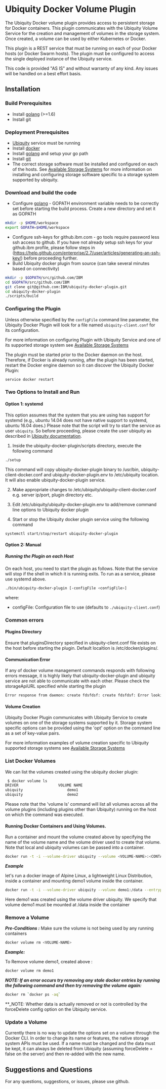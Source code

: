 # Ubiquity Docker Volume Plugin
The Ubiquity Docker volume plugin provides access to persistent storage for Docker containers.  This plugin communicates with the Ubiquity Volume Service for the creation and management of volumes in the storage system.  Once created, a volume can be used by either Kubernetes or Docker. 

This plugin is a REST service that must be running on each of your Docker hosts (or Docker Swarm hosts).  The plugin must be configured to access the single deployed instance of the Ubiquity service.

This code is provided "AS IS" and without warranty of any kind.  Any issues will be handled on a best effort basis.


## Installation

### Build Prerequisites
* Install [golang](https://golang.org/) (>=1.6)
* Install git


### Deployment Prerequisites
* [Ubiquity](https://github.com/ibm/ubiquity) service must be running
* Install [docker](https://docs.docker.com/engine/installation/)
* Install [golang](https://golang.org/) and setup your go path
* Install [git](https://git-scm.com/book/en/v2/Getting-Started-Installing-Git)
* The correct storage software must be installed and configured on each of the hosts. See [Available Storage Systems](supportedStorage.md) for more information on installing and configuring storage software specific to a storage system supported by ubiquity.
  
### Download and build the code
- Configure [golang](https://golang.org/) - GOPATH environment variable needs to be correctly set before starting the build process. Create a new directory and set it as GOPATH 
```bash
mkdir -p $HOME/workspace
export GOPATH=$HOME/workspace
```
- Configure ssh-keys for github.ibm.com - go tools require password less ssh access to github. If you have not already setup ssh keys for your github.ibm profile, please follow steps in 
(https://help.github.com/enterprise/2.7/user/articles/generating-an-ssh-key/) before proceeding further. 
- Build Ubiquity docker plugin from source (can take several minutes based on connectivity)
```bash
mkdir -p $GOPATH/src/github.com/IBM
cd $GOPATH/src/github.com/IBM
git clone git@github.com:IBM/ubiquity-docker-plugin.git
cd ubiquity-docker-plugin
./scripts/build

```

### Configuring the Plugin

Unless otherwise specified by the `configFile` command line parameter, the Ubiquity Docker Plugin will
look for a file named `ubiquity-client.conf` for its configuration.

For more information on configuring Plugin with Ubiquity Service and one of its supported storage system see [Available Storage Systems](supportedStorage.md)

The plugin must be started prior to the Docker daemon on the host.  Therefore, if Docker is already running, after the plugin has been started, restart the Docker engine daemon so it can discover the Ubiquity Docker Plugin:
```bash
service docker restart
```
### Two Options to Install and Run

#### Option 1: systemd

This option assumes that the system that you are using has support for systemd (e.g., ubuntu 14.04 does not have native support to systemd, ubuntu 16.04 does.)
Please note that the script will try to start the service as user `ubiquity`. So before proceeding, please create the user ubiquity as described in [Ubiquity documentation](https://github.com/IBM/ubiquity).


1) Inside the ubiquity-docker-plugin/scripts directory, execute the following command 
```bash
./setup
```

This command will copy ubiquity-docker-plugin binary to /usr/bin, ubiquity-client-docker.conf and ubiquity-docker-plugin.env  to /etc/ubiquity location. It will also enable ubiquity-docker-plugin service.

2) Make appropriate changes to /etc/ubiquity/ubiquity-client-docker.conf e.g. server ip/port, plugin directory etc.

3) Edit /etc/ubiquity/ubiquity-docker-plugin.env  to add/remove command line options to Ubiquity docker plugin

4) Start or stop the Ubiquity docker plugin service using the following command
```bash
systemctl start/stop/restart ubiquity-docker-plugin
```

#### Option 2: Manual
##### Running the Plugin on each Host
On each host, you need to start the plugin as follows.  Note that the service will stop if the shell in which it is running exits.  To run as a service, please use systemd above.

```bash
./bin/ubiquity-docker-plugin [-configFile <configFile>]
```
where:
* configFile: Configuration file to use (defaults to `./ubiquity-client.conf`)

### Common errors
#### Plugins Directory
Ensure that pluginsDirectory specified in ubiquity-client.conf file exists on the host before starting the plugin. Default localtion is /etc/docker/plugins/.

#### Communication Error
If any of docker volume management commands responds with following errors message, it is highly likely that ubiquity-docker-plugin and ubiquity service are not able to communicate
with each other. Please check the storageApiURL specified while starting the plugin
```bash
Error response from daemon: create fdsfdsf: create fdsfdsf: Error looking up volume plugin spectrum-scale: Plugin does not implement the requested driver
```

#### Volume Creation
Ubiquity Docker Plugin communicates with Ubiquity Service to create volumes on one of the storage systems supported by it.  Storage system specific options can be provided using the 'opt' option on the command line as a set of key-value pairs.

For more information examples of volume creation specific to Ubiquity supported storage systems see [Available Storage Systems](supportedStorage.md)  

### List Docker Volumes

We can list the volumes created using the ubiquity docker plugin:

```bash
 $ docker volume ls
DRIVER                  VOLUME NAME
ubiquity                    demo1
ubiquity                    demo2
```

Please note that the 'volume ls' command will list all volumes across all the volume plugins (including plugins other than Ubiquity) running on the host on which the command was executed.

#### Running Docker Containers and Using Volumes.  

Run a container and mount the volume created above by specifying the name of the volume name and the volume driver used to create that volume.  Note that local and ubiquity volumes can be passed into a container.

```bash
docker run -t -i --volume-driver ubiquity --volume <VOLUME-NAME>:<CONTAINER-MOUNTPOINT> --entrypoint /bin/sh alpine
```

**_Example_**

let's run a docker image of Alpine Linux, a lightweight Linux Distribution, inside a container and mounting demo1 volume inside the container.

```bash
docker run -t -i --volume-driver ubiquity --volume demo1:/data --entrypoint /bin/sh alpine
```
Here demo1 was created using the volume driver ubiquity. We specify that volume demo1 must be mounted at /data inside the container

### Remove a Volume
**_Pre-Conditions :_** Make sure the volume is not being used by any running containers

```bash
docker volume rm <VOLUME-NAME>
```

**_Example:_**

To Remove volume demo1, created above :
```bash
docker volume rm demo1
```

**_NOTE: If an error occurs try removing any stale docker entries by running the following command and then try removing the volume again:_**

```bash
docker rm `docker ps -aq`
```

**_NOTE: Whether data is actually removed or not is controlled by the forceDelete config option on the Ubiquity service.

### Update a Volume

Currently there is no way to update the options set on a volume through the Docker CLI.  In order to change its name or features, the native storage system APIs must be used. If a name must be changed and the data must be kept, it can always be deleted from Ubiquity (assuming forceDelete = false on the server) and then re-added with the new name.

## Suggestions and Questions

For any questions, suggestions, or issues, please use github.
